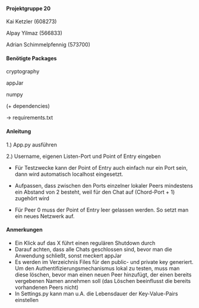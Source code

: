 #### Projektgruppe 20

Kai Ketzler (608273)

Alpay Yilmaz (566833)

Adrian Schimmelpfennig (573700)


#### Benötigte Packages

cryptography

appJar

numpy

(+ dependencies)

-> requirements.txt


#### Anleitung

1.) App.py ausführen

2.) Username, eigenen Listen-Port und Point of Entry eingeben

- Für Testzwecke kann der Point of Entry auch einfach nur ein Port sein, dann wird automatisch localhost eingesetzt.
	
- Aufpassen, dass zwischen den Ports einzelner lokaler Peers mindestens ein Abstand von 2 besteht, weil für den Chat auf (Chord-Port + 1) zugehört wird
	
- Für Peer 0 muss der Point of Entry leer gelassen werden. So setzt man ein neues Netzwerk auf.


#### Anmerkungen

- Ein Klick auf das X führt einen regulären Shutdown durch
- Darauf achten, dass alle Chats geschlossen sind, bevor man die Anwendung schließt, sonst meckert appJar
- Es werden im Verzeichnis Files für den public- und private key generiert. Um den Authentifizierungsmechanismus lokal zu testen, muss man diese löschen, bevor man einen neuen Peer hinzufügt, der einen bereits vergebenen Namen annehmen soll (das Löschen beeinflusst die bereits vorhandenen Peers nicht)
- In Settings.py kann man u.A. die Lebensdauer der Key-Value-Pairs einstellen
